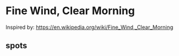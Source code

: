 # Fine Wind, Clear Morning

Inspired by:
https://en.wikipedia.org/wiki/Fine_Wind,_Clear_Morning

## spots
